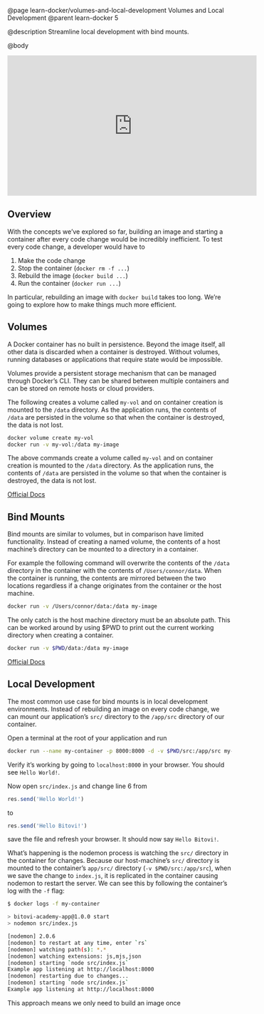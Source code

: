 @page learn-docker/volumes-and-local-development Volumes and Local Development
@parent learn-docker 5

@description Streamline local development with bind mounts.

@body

<iframe width="560" height="315" src="https://www.youtube.com/embed/8sGPAiFu66s" frameborder="0" allow="accelerometer; autoplay; encrypted-media; gyroscope; picture-in-picture" allowfullscreen></iframe>

## Overview
With the concepts we’ve explored so far, building an image and starting a container after every  code change would be incredibly inefficient. To test every code change, a developer would have to
1. Make the code change
2. Stop the container (`docker rm -f ...`)
3. Rebuild the image (`docker build ...`)
4. Run the container (`docker run ...`)

In particular, rebuilding an image with `docker build` takes too long. We’re going to explore how to make things much more efficient.

## Volumes
A Docker container has no built in persistence. Beyond the image itself, all other data is discarded when a container is destroyed. Without volumes, running databases or applications that require state would be impossible.

Volumes provide a persistent storage mechanism that can be managed through Docker’s CLI. They can be shared between multiple containers and can be stored on remote hosts or cloud providers.

The following creates a volume called `my-vol` and on container creation is mounted to the `/data` directory. As the application runs, the contents of `/data` are persisted in the volume so that when the container is destroyed, the data is not lost.
```bash
docker volume create my-vol
docker run -v my-vol:/data my-image
```
The above commands create a volume called `my-vol` and on container creation is mounted to the `/data` directory. As the application runs, the contents of `/data` are persisted in the volume so that when the container is destroyed, the data is not lost.

[Official Docs](https://docs.docker.com/storage/volumes/)

## Bind Mounts
Bind mounts are similar to volumes, but in comparison have limited functionality. Instead of creating a named volume, the contents of a host machine’s directory can be mounted to a directory in a container.

For example the following command will overwrite the contents of the `/data` directory in the container with the contents of `/Users/connor/data`. When the container is running, the contents are mirrored between the two locations regardless if a change originates from the container or the host machine. 
```bash
docker run -v /Users/connor/data:/data my-image
```
The only catch is the host machine directory must be an absolute path. This can be worked around by using $PWD to print out the current working directory when creating a container.
```bash
docker run -v $PWD/data:/data my-image
```

[Official Docs](https://docs.docker.com/storage/bind-mounts/)

## Local Development
The most common use case for bind mounts is in local development environments. Instead of rebuilding an image on every code change, we can mount our application’s `src/` directory to the `/app/src` directory of our container.

Open a terminal at the root of your application and run
```bash
docker run --name my-container -p 8000:8000 -d -v $PWD/src:/app/src my-node-app:latest
```
Verify it’s working by going to `localhost:8000` in your browser. You should see `Hello World!`.

Now open `src/index.js` and change line 6 from
```js
res.send('Hello World!')
```
to
```js
res.send('Hello Bitovi!')
```
save the file and refresh your browser. It should now say `Hello Bitovi!`. 

What’s happening is the nodemon process is watching the `src/` directory in the container for changes. Because our host-machine’s `src/` directory is mounted to the container’s `app/src/` directory (`-v $PWD/src:/app/src`), when we save the change to `index.js`, it is replicated in the container causing nodemon to restart the server. We can see this by following the container’s log with the `-f` flag:
```bash
$ docker logs -f my-container

> bitovi-academy-app@1.0.0 start
> nodemon src/index.js

[nodemon] 2.0.6
[nodemon] to restart at any time, enter `rs`
[nodemon] watching path(s): *.*
[nodemon] watching extensions: js,mjs,json
[nodemon] starting `node src/index.js`
Example app listening at http://localhost:8000
[nodemon] restarting due to changes...
[nodemon] starting `node src/index.js`
Example app listening at http://localhost:8000
```
This approach means we only need to build an image once